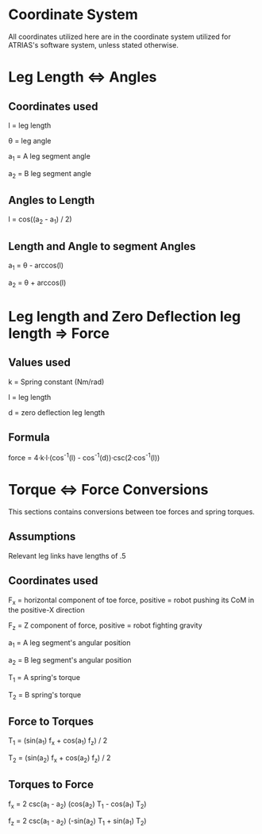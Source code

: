 # Coordinate System #
All coordinates utilized here are in the coordinate system utilized for ATRIAS's software system, unless stated otherwise.

# Leg Length <=> Angles #

## Coordinates used ##
l = leg length

θ = leg angle

a<sub>1</sub> = A leg segment angle

a<sub>2</sub> = B leg segment angle

## Angles to Length ##

l = cos((a<sub>2</sub> - a<sub>1</sub>) / 2)

## Length and Angle to segment Angles ##

a<sub>1</sub> = θ - arccos(l)

a<sub>2</sub> = θ + arccos(l)

# Leg length and Zero Deflection leg length => Force #

## Values used ##

k = Spring constant (Nm/rad)

l = leg length

d = zero deflection leg length

## Formula ##

force = 4·k·l·(cos<sup>-1</sup>(l) - cos<sup>-1</sup>(d))·csc(2·cos<sup>-1</sup>(l))

# Torque <=> Force Conversions #
This sections contains conversions between toe forces and spring torques.

## Assumptions ##
Relevant leg links have lengths of .5

## Coordinates used ##

F<sub>x</sub> = horizontal component of toe force, positive = robot pushing its CoM in the positive-X direction

F<sub>z</sub> = Z component of force, positive = robot fighting gravity

a<sub>1</sub> = A leg segment's angular position

a<sub>2</sub> = B leg segment's angular position

T<sub>1</sub> = A spring's torque

T<sub>2</sub> = B spring's torque

## Force to Torques ##

T<sub>1</sub> = (sin(a<sub>1</sub>) f<sub>x</sub> + cos(a<sub>1</sub>) f<sub>z</sub>) / 2

T<sub>2</sub> = (sin(a<sub>2</sub>) f<sub>x</sub> + cos(a<sub>2</sub>) f<sub>z</sub>) / 2

## Torques to Force ##

f<sub>x</sub> = 2 csc(a<sub>1</sub> - a<sub>2</sub>) (cos(a<sub>2</sub>) T<sub>1</sub> - cos(a<sub>1</sub>) T<sub>2</sub>)

f<sub>z</sub> = 2 csc(a<sub>1</sub> - a<sub>2</sub>) (-sin(a<sub>2</sub>) T<sub>1</sub> + sin(a<sub>1</sub>) T<sub>2</sub>)